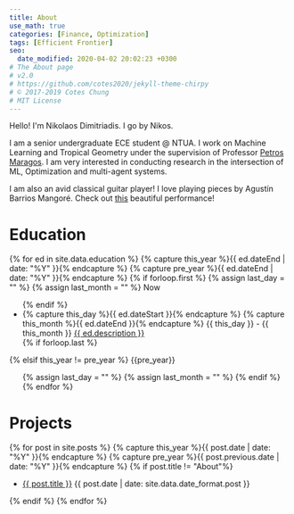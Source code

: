 ```yaml
---
title: About
use_math: true
categories: [Finance, Optimization]
tags: [Efficient Frontier]
seo:
  date_modified: 2020-04-02 20:02:23 +0300
# The About page
# v2.0
# https://github.com/cotes2020/jekyll-theme-chirpy
# © 2017-2019 Cotes Chung
# MIT License
---
```




Hello! I'm Nikolaos Dimitriadis. I go by Nikos.

I am a senior undergraduate ECE student @ NTUA. I work on Machine Learning and Tropical Geometry under the supervision of Professor [Petros Maragos](https://https://robotics.ntua.gr/members/maragos/). I am very interested in conducting research in the intersection of ML, Optimization and multi-agent systems.

I am also an avid classical guitar player! I love playing pieces by Agustín Barrios Mangoré. Check out [this](https://www.youtube.com/watch?v=JEIqk8KPyDY) beautiful performance!

# Education
<div id="archives" class="pl-xl-4">
{% for ed in site.data.education %}
  {% capture this_year %}{{ ed.dateEnd | date: "%Y" }}{% endcapture %}
  {% capture pre_year %}{{ ed.dateEnd | date: "%Y" }}{% endcapture %}
  {% if forloop.first %}
    {% assign last_day = "" %}
    {% assign last_month = "" %}
  <span class="lead">Now</span>
  <ul class="list-unstyled">
  {% endif %}
    <li>
      <div>
        {% capture this_day %}{{ ed.dateStart }}{% endcapture %}
        {% capture this_month %}{{ ed.dateEnd }}{% endcapture %}
        <!-- <span class="date day">{{ this_day }}</span> -->
        <span class="date day small text-muted">{{ this_day }} - {{ this_month }}</span>
        <!-- <span class="date month small text-muted">{{ this_month }}</span> -->
        <a href="{{ site.baseurl }}{{ ed.url }}">{{ ed.description }}</a>
      </div>
    </li>
  {% if forloop.last %}
  </ul>
  {% elsif this_year != pre_year %}
  </ul>
  <span class="lead">{{pre_year}}</span>
  <ul class="list-unstyled">
    {% assign last_day = "" %}
    {% assign last_month = "" %}
  {% endif %}
{% endfor %}
</div>


# Projects
 
<div id="projects" class="pl-xl-2">
{% for post in site.posts %}
  {% capture this_year %}{{ post.date | date: "%Y" }}{% endcapture %}
  {% capture pre_year %}{{ post.previous.date | date: "%Y" }}{% endcapture %}
  <!-- <span class="lead">{{this_year}}</span> -->
  <!-- <ul class="list-unstyled">
    <li>
      <div>
        {% capture this_day %}{{ post.date | date: "%d" }}{% endcapture %}
        {% capture this_month %}{{ post.date | date: "%b" }}{% endcapture %}
        <span class="date day">{{ this_day }}</span>
        <span class="date month small text-muted">{{ this_month }}</span>
        <a href="{{ site.baseurl }}{{ post.url }}">{{ post.title }}</a>
      </div>
    </li>
  </ul> -->
  {% if post.title != "About"%}
  <ul class="post-content pl-0">
    <li class="d-flex justify-content-between pl-md-3 pr-md-3">
      <a href="{{ post.url | absolute_url }}">{{ post.title }}</a>
      <span class="dash flex-grow-1"></span>
      <span class="text-muted small">{{ post.date | date: site.data.date_format.post }}</span>
    </li>
  </ul>
  {% endif %}
{% endfor %}
</div>



<!-- <div class="card">
  <img src="/assets/img/sample/travolta.gif" alt="Avatar" style="width:100%">
  <div class="container">
    <h4><b>John Doe</b></h4>
    <p>Architect & Engineer</p>
  </div>
</div> -->


<!-- 
<div class="container-full">
  <div class="container grid-xl">
    <div class="columns negative-m-s">
      <div class="column col-12 text-center">
        <h6 class="text-secondary">Select a Category</h6>
      </div>
      {% for post in site.posts %}
      <div class="column col-4 col-md-6 col-sm-12">
        <a href="{{ site.baseurl }}/{{ category_name | slugify }}">
          <div class="card card-link">
            <div class="card-body text-center my-4">
              <h5 class="text-bold">{{ post.title }}</h5>
              <p class="par">{{ post.content | strip_html | truncate: 100 | replace: '&', '&amp;' }}</p>
            </div>
          </div>
        </a>
      </div>
      {% endfor %} 
    </div>
  </div>
</div> -->